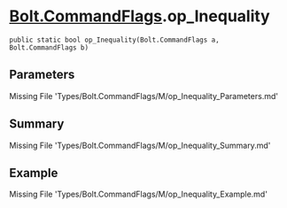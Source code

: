 # [Bolt.CommandFlags](Types/Bolt.CommandFlags.md).op_Inequality
`public static bool op_Inequality(Bolt.CommandFlags a, Bolt.CommandFlags b)`
## Parameters
Missing File 'Types/Bolt.CommandFlags/M/op_Inequality_Parameters.md'
## Summary
Missing File 'Types/Bolt.CommandFlags/M/op_Inequality_Summary.md'
## Example
Missing File 'Types/Bolt.CommandFlags/M/op_Inequality_Example.md'

